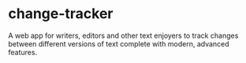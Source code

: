# change-tracker
A web app for writers, editors and other text enjoyers to track changes between different versions of text complete with modern, advanced features.
